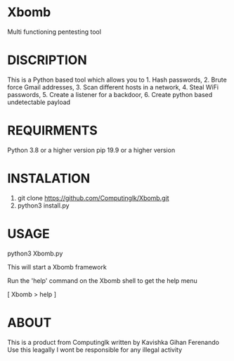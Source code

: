 # Xbomb
Multi functioning pentesting tool

# DISCRIPTION

This is a Python based tool which allows you to
       1. Hash passwords, 
       2. Brute force Gmail addresses, 
       3. Scan different hosts in a network, 
       4. Steal WiFi passwords, 
       5. Create a listener for a backdoor, 
       6. Create python based undetectable payload
       
# REQUIRMENTS
  
Python 3.8 or a higher version
pip 19.9 or a higher version

# INSTALATION

1. git clone https://github.com/Computinglk/Xbomb.git
2. python3 install.py

# USAGE

python3 Xbomb.py

This will start a Xbomb framework

Run the 'help' command on the Xbomb shell to get the help menu

[ Xbomb > help ]
    
# ABOUT

This is a product from Computinglk written by Kavishka Gihan Ferenando
Use this leagally
I wont be responsible for any illegal activity
 
 
 
